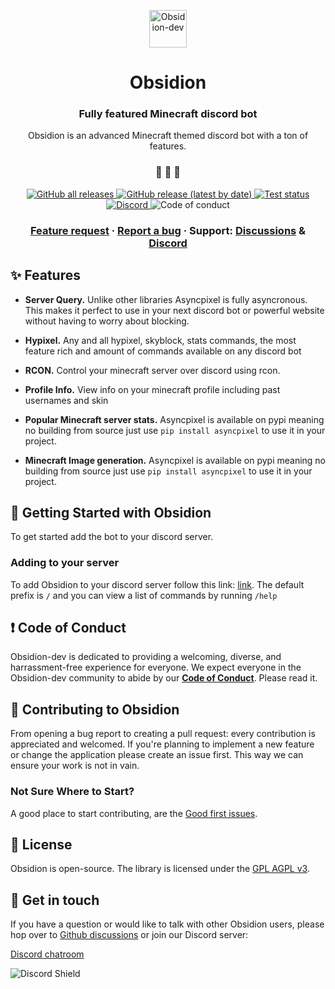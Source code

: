 <p align="center">
  <a href="https://obsidion-dev.com.com">
    <img alt="Obsidion-dev" src="https://obsidion-dev.com/img/Bot%20Profile.png" width="60" />
  </a>
</p>
<h1 align="center">
  Obsidion
</h1>

<h3 align="center">
  Fully featured Minecraft discord bot
</h3>
<p align="center">
  Obsidion is an advanced Minecraft themed discord bot with a ton of features.
</p>

<h3 align="center">
 🤖 🎨 🚀
</h3>

<p align="center">
  <a href="https://github.com/Obsidion-dev/Obsidion/releases">
    <img alt="GitHub all releases" src="https://img.shields.io/github/downloads/Obsidion-dev/Obsidion/total">
  </a>
  <a href="https://github.com/Obsidion-dev/Obsidion/releases">
    <img alt="GitHub release (latest by date)" src="https://img.shields.io/github/v/release/Obsidion-dev/Obsidion">
  </a>
  <a href="https://github.com/Obsidion-dev/Obsidion/actions?workflow=Tests">
  <img src="https://github.com/Obsidion-dev/Obsidion/workflows/Tests/badge.svg" alt="Test status" />
  </a>
  <a href="https://discord.gg/rnAtymZnzH">
    <img alt="Discord" src="https://img.shields.io/discord/695008516590534758">
  </a>
   <img src="https://img.shields.io/badge/Contributor%20Covenant-v2.0%20adopted-ff69b4.svg" alt="Code of conduct" />
</p>

<h3 align="center">
  <a href="https://github.com/Obsidion-dev/Obsidion/discussions?discussions_q=category%3AIdeas">Feature request</a>
  <span> · </span>
  <a href="https://github.com/Obsidion-dev/Obsidion/issues">Report a bug</a>
  <span> · </span>
  Support: <a href="https://github.com/Obsidion-dev/Obsidion/discussions">Discussions</a>
  <span> & </span>
  <a href="https://discord.gg/fWxtKFVmaW">Discord</a>
</h3>

## ✨ Features

- **Server Query.** Unlike other libraries Asyncpixel is fully asyncronous. This makes it perfect to use in your next discord bot or powerful website without having to worry about blocking.

- **Hypixel.** Any and all hypixel, skyblock, stats commands, the most feature rich and amount of commands available on any discord bot

- **RCON.** Control your minecraft server over discord using rcon.

- **Profile Info.** View info on your minecraft profile including past usernames and skin

- **Popular Minecraft server stats.** Asyncpixel is available on pypi meaning no building from source just use `pip install asyncpixel` to use it in your project.

- **Minecraft Image generation.** Asyncpixel is available on pypi meaning no building from source just use `pip install asyncpixel` to use it in your project.

## 🏁 Getting Started with Obsidion

To get started add the bot to your discord server.

### Adding to your server

To add Obsidion to your discord server follow this link: [link](https://discord.gg/fWxtKFVmaW). The default prefix is `/` and you can view a list of commands by running `/help`

## ❗ Code of Conduct

Obsidion-dev is dedicated to providing a welcoming, diverse, and harrassment-free experience for everyone. We expect everyone in the Obsidion-dev community to abide by our [**Code of Conduct**](https://github.com/Obsidion-dev/Obsidion/blob/master/CODE_OF_CONDUCT.md). Please read it.

## 🙌 Contributing to Obsidion

From opening a bug report to creating a pull request: every contribution is appreciated and welcomed. If you're planning to implement a new feature or change the application please create an issue first. This way we can ensure your work is not in vain.

### Not Sure Where to Start?

A good place to start contributing, are the [Good first issues](https://github.com/Obsidion-dev/Obsidion/labels/good%20first%20issue).

## 📝 License

Obsidion is open-source. The library is licensed under the [GPL AGPL v3](https://www.gnu.org/licenses/agpl-3.0.en.html).

## 💬 Get in touch

If you have a question or would like to talk with other Obsidion users, please hop over to [Github discussions](https://github.com/Obsidion-dev/Obsidion/discussions) or join our Discord server:

[Discord chatroom](https://discord.gg/rnAtymZnzH)

![Discord Shield](https://discordapp.com/api/guilds/695008516590534758/widget.png?style=shield)
